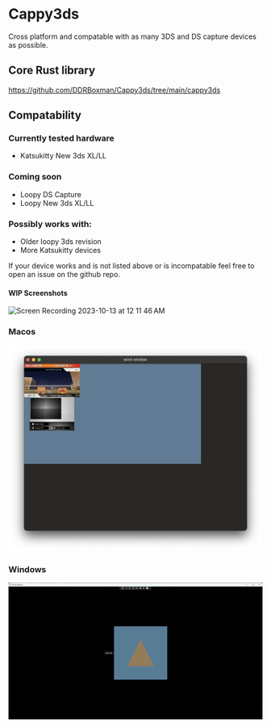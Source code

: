 # Cappy3ds

Cross platform and compatable with as many 3DS and DS capture devices as possible.

## Core Rust library
https://github.com/DDRBoxman/Cappy3ds/tree/main/cappy3ds

## Compatability

### Currently tested hardware

* Katsukitty New 3ds XL/LL

### Coming soon

* Loopy DS Capture
* Loopy New 3ds XL/LL

### Possibly works with:
* Older loopy 3ds revision
* More Katsukitty devices

If your device works and is not listed above or is incompatable feel free to open an issue on the github repo.

#### WIP Screenshots
![Screen Recording 2023-10-13 at 12 11 46 AM](https://github.com/DDRBoxman/Cappy3ds/assets/207897/a5a45b83-23d9-4b1d-bdfd-e1fd20f67f27)

### Macos

![](https://raw.githubusercontent.com/DDRBoxman/Cappy3ds/main/docs/screenshots/wip_macos.png)

### Windows

![](https://raw.githubusercontent.com/DDRBoxman/Cappy3ds/main/docs/screenshots/wip_win.png)
